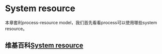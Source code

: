 # System resource

本章套利process-resource model，我们首先看看process可以使用哪些system resource。

## 维基百科[System resource](https://en.wikipedia.org/wiki/System_resource)